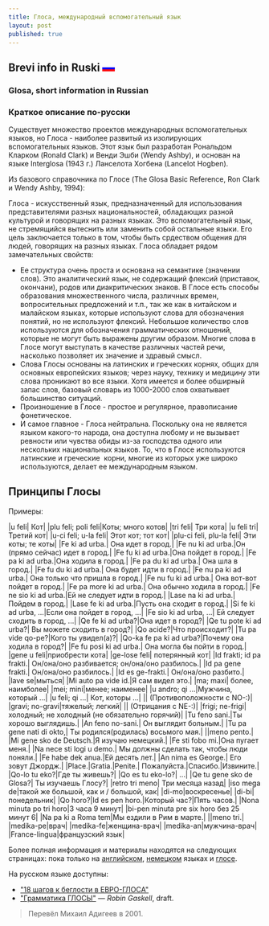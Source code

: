 ```yaml
---
title: Глоса, международный вспомогательный язык
layout: post
published: true
---
```


## Brevi info in Ruski ![[ruski insignia]](../pic/flagruski.png)

### Glosa, short information in Russian 
  
### Краткое описание по-русски

Существует множество проектов международных вспомогательных языков, но Глоса - наиболее развитый из изолирующих вспомогательных языков. Этот язык был разработан Рональдом Кларком (Ronald Clark) и Венди Эшби (Wendy Ashby), и основан на языке Interglosa (1943 г.) Ланселота Хогбена (Lancelot Hogben).

Из базового справочника по Глосе (The Glosa Basic Reference, Ron Clark и Wendy Ashby, 1994):

Глоса - искусственный язык, предназначенный для использования представителями разных национальностей, обладающих разной культурой и говорящих на разных языках. Это вспомогательный язык, не стремящийся вытеснить или заменить собой остальные языки. Его цель заключается только в том, чтобы быть срдеством общения для людей, говорящих на разных языках. Глоса обладает рядом замечательных свойств:

*   Ее структура очень проста и основана на семантике (значении слов). Это аналитический язык, не содержащий флексий (приставок, окончани), родов или диакритических знаков. В Глосе есть способы образования множественного числа, различных времен, вопросительных предложений и т.п., так же как в китайском и малайском языках, которые используют слова для обозначения понятий, но не используют флексий. Небольшое количество слов используются для обозначения грамматических отношений, которые не могут быть выражены другим образом. Многие слова в Глосе могут выступать в качестве различных частей речи, насколько позволяет их значение и здравый смысл.
*   Слова Глосы основаны на латинских и греческих корнях, общих для основных европейских языков; через науку, технику и медицину эти слова проникают во все языки. Хотя имеется и более обширный запас слов, базовый словарь из 1000-2000 слов охватывает большинство ситуаций.
*   Произношение в Глосе - простое и регулярное, правописание  фонетическое.
*   И самое главное - Глоса нейтральна. Поскольку она не является языком какого-то народа, она доступна любому и не вызывает ревности или чувства обиды из-за господства одного или нескольких национальных языков. То, что в Глосе используются латинские и греческие  корни, многие из которых уже широко используются, делает ее международным языком.

## Принципы Глосы

Примеры:

|u feli| Кот|
|plu feli; poli feli|Коты; много котов|
|tri feli| Три кота|
|u feli tri| Третий кот|
|u-ci feli; u-la feli| Этот кот; тот кот|
|plu-ci feli, plu-la feli| Эти коты; те коты|
|Fe ki ad urba.| Она идет в город.|
|Fe nu ki ad urba.|Он (прямо сейчас) идет в город.|
|Fe fu ki ad urba.|Она пойдет в город.|
|Fe pa ki ad urba.|Она ходила в город.|
|Fe pa du ki ad urba.| Она шла в город.|
|Fe fu du ki ad urba.| Она будет идти в город.|
|Fe nu pa ki ad urba.| Она только что пришла в город.|
|Fe nu fu ki ad urba.| Она вот-вот пойдет в город.|
|Fe pa more ki ad urba.| Она обычно ходила в город.|
|Fe ne sio ki ad urba.|Ей не следует идти в город.|
|Lase na ki ad urba.|Пойдем в город.|
|Lase fe ki ad urba.|Пусть она сходит в город.|
|Si fe ki ad urba, ...|Если она пойдет в город, ...|
|Fe sio ki ad urba, ...| Ей следует сходить в город, ...|
|Qe fe ki ad urba?|Она идет в город?|
|Qe tu pote ki ad urba?| Вы можете сходить в город?|
|Qo acide?|Что происходит?|
|Tu pa vide qo-pe?|Кого ты увидел(а)?|
|Qo-ka fe pa ki ad urba?|Почему она ходила в город?|
|Fe fu posi ki ad urba.| Она могла бы пойти в город.|
|gene u feli|приобрести кота|
|ge-lose feli| потерянный кот|
|Id frakti; id pa frakti.| Он/она/оно разбивается; он/она/оно разбилось.|
|Id pa gene frakti.| Он/она/оно разбилось.|
|Id es ge-frakti.| Он/она/оно разбито.|
|lave se|мыться|
|Mi auto pa vide id.|Я сам видел это.|
|ma; maxi| более, наимболее|
|mei; mini|менее; наименее|
|u andro; qi ...|Мужчина, который ...|
|u feli; qi ...| Кот, которы ...|
|| (Противоположности с NO-:)|
|gravi; no-gravi|тяжелый; легкий|
|| (Отрицания с NE-:)|
|frigi; ne-frigi|холодный; не холодный (не обязательно горячий)|
|Tu feno sani.|Ты хорошо выглядишь.|
|An feno no-sani.| Он выглядит больным.|
|Tu pa gene nati di okto,| Ты родился(родилась) восьмого мая.|
||meno pento.|
|Mi gene sko de Deutsch.|Я изучаю немецкий.|
|Fe sti fobo mi.|Она пугает меня.|
|Na nece sti logi u demo.| Мы должны сделать так, чтобы люди поняли.|
|Fe habe dek anua.|Ей десять лет.|
|An nima es George.| Его зовут Джордж.|
|Place.|Gratia.|Penite.| Пожалуйста.|Спасибо.|Извините.|
|Qo-lo tu eko?|Где ты живешь?|
|Qo es tu eko-lo?| ...|
|Qe tu gene sko de Glosa?| Ты изучаешь Глосу?|
|retro tri meno| Три месяца назад|
|iso mega de|такой же большой, как и / большой, как|
|di-mo|воскресенье|
|di-bi|понедельник|
|Qo horo?|Id es pen horo.|Который час?|Пять часов.|
|Nona minuta po tri horo|3 часа 9 минут|
|bi-pen minuta pre six horo без 25 минут 6|
|Na pa ki a Roma tem|Мы ездили в Рим в марте.|
||meno tri.|
|medika-pe|врач|
|medika-fe|женщина-врач|
|medika-an|мужчина-врач|
|France-lingua|французский язык|

Более полная информация и материалы находятся на следующих страницах: пока только на  [английском](../en/index.html), [немецком](../dt/index.html) языках и [глосе](../gl/index.html).

На русском языке доступны:
 - ["18 шагов к беглости в ЕВРО-ГЛОСА"](ru18s.htm)
 - ["Грамматика ГЛОСЫ"](rugram.htm) — *Robin Gaskell*, draft.

>  Перевёл Михаил Адигеев в 2001.
